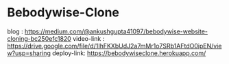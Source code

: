 # Bebodywise-Clone
blog : https://medium.com/@ankushgupta41097/bebodywise-website-cloning-bc250efc1820
video-link : https://drive.google.com/file/d/1IhFKXbUdJ2a7mMr1o7SRb1AFtdO0ipEN/view?usp=sharing
deploy-link: https://bebodywiseclone.herokuapp.com/
